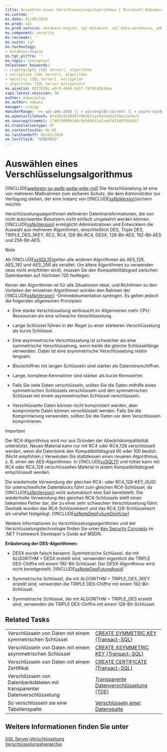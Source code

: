 ```yaml
---
title: Auswählen eines Verschlüsselungsalgorithmus | Microsoft-Dokumentation
ms.custom: ''
ms.date: 01/08/2016
ms.prod: sql
ms.prod_service: database-engine, sql-database, sql-data-warehouse, pdw
ms.component: security
ms.reviewer: ''
ms.suite: sql
ms.technology:
- database-engine
ms.tgt_pltfrm: ''
ms.topic: conceptual
helpviewer_keywords:
- cryptography [SQL Server], algorithms
- encryption [SQL Server], algorithms
- security [SQL Server], encryption
- algorithms [SQL Server encryption]
ms.assetid: 8227028c-a9c9-489d-bd27-fbf8242634ae
caps.latest.revision: 36
author: edmacauley
ms.author: edmaca
manager: craigg
monikerRange: '>= aps-pdw-2016 || = azuresqldb-current || = azure-sqldw-latest || >= sql-server-2016 || = sqlallproducts-allversions'
ms.openlocfilehash: 87a50c93d0d037063b21ac6de1dda2f8ac2a58c5
ms.sourcegitcommit: 1740f3090b168c0e809611a7aa6fd514075616bf
ms.translationtype: HT
ms.contentlocale: de-DE
ms.lasthandoff: 05/03/2018
ms.locfileid: "32967015"
---
```

# <a name="choose-an-encryption-algorithm"></a>Auswählen eines Verschlüsselungsalgorithmus
[!INCLUDE[appliesto-ss-asdb-asdw-pdw-md](../../../includes/appliesto-ss-asdb-asdw-pdw-md.md)]
  Die Verschlüsselung ist eine von mehreren Maßnahmen zum sicheren Schutz, die dem Administrator zur Verfügung stehen, der eine Instanz von [!INCLUDE[ssNoVersion](../../../includes/ssnoversion-md.md)]sichern möchte.  
  
 Verschlüsselungsalgorithmen definieren Datentransformationen, die von nicht autorisierten Benutzern nicht einfach umgekehrt werden können. [!INCLUDE[ssNoVersion](../../../includes/ssnoversion-md.md)] ermöglicht Administratoren und Entwicklern die Auswahl aus mehreren Algorithmen, einschließlich DES, Triple DES, TRIPLE_DES_3KEY, RC2, RC4, 128-Bit-RC4, DESX, 128-Bit-AES, 192-Bit-AES und 256-Bit-AES.  
  
> [!NOTE]  
>  Ab [!INCLUDE[ssSQL15](../../../includes/sssql15-md.md)]gelten alle anderen Algorithmen als AES_128, AES_192 und AES_256 als veraltet. Um ältere Algorithmen zu verwenden (was nicht empfohlen wird), müssen Sie den Kompatibilitätsgrad zwischen Datenbanken auf höchsten 120 festlegen.  
  
 Keiner der Algorithmen ist für alle Situationen ideal, und Richtlinien zu den Vorteilen der einzelnen Algorithmen würden den Rahmen der [!INCLUDE[ssNoVersion](../../../includes/ssnoversion-md.md)] -Onlinedokumentation sprengen. Es gelten jedoch die folgenden allgemeinen Prinzipien:  
  
-   Eine starke Verschlüsselung verbraucht im Allgemeinen mehr CPU-Ressourcen als eine schwache Verschlüsselung.  
  
-   Lange Schlüssel führen in der Regel zu einer stärkeren Verschlüsselung als kurze Schlüssel.  
  
-   Eine asymmetrische Verschlüsselung ist schwächer als eine symmetrische Verschlüsselung, wenn beide die gleiche Schlüssellänge verwenden. Dabei ist eine asymmetrische Verschlüsselung relativ langsam.  
  
-   Blockchiffren mit langen Schlüsseln sind stärker als Datenstromchiffren.  
  
-   Lange, komplexe Kennwörter sind stärker als kurze Kennwörter.  
  
-   Falls Sie viele Daten verschlüsseln, sollten Sie die Daten mithilfe eines symmetrischen Schlüssels verschlüsseln und den symmetrischen Schlüssel mit einem asymmetrischen Schlüssel verschlüsseln.  
  
-   Verschlüsselte Daten können nicht komprimiert werden, aber komprimierte Daten können verschlüsselt werden. Falls Sie die Komprimierung verwenden, sollten Sie die Daten vor dem Verschlüsseln komprimieren.  
  
> [!IMPORTANT]  
>  Der RC4-Algorithmus wird nur aus Gründen der Abwärtskompatibilität unterstützt. Neues Material kann nur mit RC4 oder RC4_128 verschlüsselt werden, wenn die Datenbank den Kompatibilitätsgrad 90 oder 100 besitzt. (Nicht empfohlen.) Verwenden Sie stattdessen einen neueren Algorithmus, z. B. einen der AES-Algorithmen. In [!INCLUDE[ssSQL11](../../../includes/sssql11-md.md)] und höher kann mit RC4 oder RC4_128 verschlüsseltes Material in jedem Kompatibilitätsgrad entschlüsselt werden.  
>   
>  Die wiederholte Verwendung der gleichen RC4- oder RC4_128-KEY_GUID für unterschiedliche Datenblocks führt zum gleichen RC4-Schlüssel, da [!INCLUDE[ssNoVersion](../../../includes/ssnoversion-md.md)] nicht automatisch eine Salt bereitstellt. Die wiederholte Verwendung des gleichen RC4-Schlüssels stellt einen bekannten Fehler dar, der zu einer sehr schwachen Verschlüsselung führt. Deshalb wurden das RC4-Schlüsselwort und das RC4_128-Schlüsselwort als veraltet festgelegt. [!INCLUDE[ssNoteDepFutureDontUse](../../../includes/ssnotedepfuturedontuse-md.md)]  
  
 Weitere Informationen zu Verschlüsselungsalgorithmen und der Verschlüsselungstechnologie finden Sie unter [Key Security Concepts](http://go.microsoft.com/fwlink/?LinkId=62082) im .NET Framework Developer's Guide auf MSDN.  
  
 **Erläuterung der DES-Algorithmen:**  
  
-   DESX wurde falsch benannt. Symmetrische Schlüssel, die mit ALGORITHM = DESX erstellt sind, verwenden eigentlich die TRIPLE DES-Chiffre mit einem 192-Bit-Schlüssel. Der DESX-Algorithmus wird nicht bereitgestellt. [!INCLUDE[ssNoteDepFutureAvoid](../../../includes/ssnotedepfutureavoid-md.md)]  
  
-   Symmetrische Schlüssel, die mit ALGORITHM = TRIPLE_DES_3KEY erstellt sind, verwenden die TRIPLE DES-Chiffre mit einem 192-Bit-Schlüssel.  
  
-   Symmetrische Schlüssel, die mit ALGORITHM = TRIPLE_DES erstellt sind, verwenden die TRIPLE DES-Chiffre mit einem 128-Bit-Schlüssel.  
  
## <a name="related-tasks"></a>Related Tasks  
  
|||  
|-|-|  
|Verschlüsseln von Daten mit einem symmetrischen Schlüssel|[CREATE SYMMETRIC KEY &#40;Transact-SQL&#41;](../../../t-sql/statements/create-symmetric-key-transact-sql.md)|  
|Verschlüsseln von Daten mit einem asymmetrischen Schlüssel|[CREATE ASYMMETRIC KEY &#40;Transact-SQL&#41;](../../../t-sql/statements/create-asymmetric-key-transact-sql.md)|  
|Verschlüsseln von Daten mit einem Zertifikat|[CREATE CERTIFICATE &#40;Transact-SQL&#41;](../../../t-sql/statements/create-certificate-transact-sql.md)|  
|Verschlüsseln von Datenbankdateien mit transparenter Datenverschlüsselung|[Transparente Datenverschlüsselung &#40;TDE&#41;](../../../relational-databases/security/encryption/transparent-data-encryption.md)|  
|So verschlüsseln sie eine Tabellenspalte|[Verschlüsseln einer Datenspalte](../../../relational-databases/security/encryption/encrypt-a-column-of-data.md)|  
  
## <a name="see-also"></a>Weitere Informationen finden Sie unter  
 [SQL Server-Verschlüsselung](../../../relational-databases/security/encryption/sql-server-encryption.md)   
 [Verschlüsselungshierarchie](../../../relational-databases/security/encryption/encryption-hierarchy.md)  
  
  
